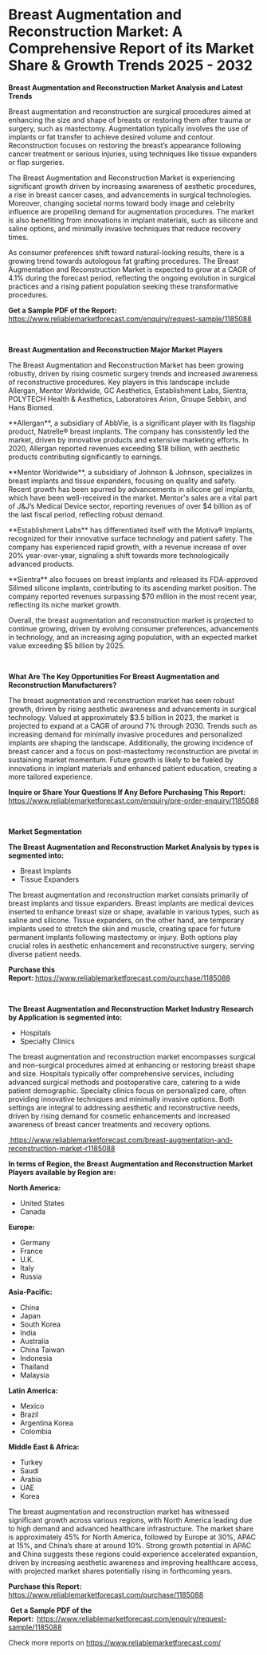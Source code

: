 <p><h1>Breast Augmentation and Reconstruction Market: A Comprehensive Report of its Market Share & Growth Trends 2025 - 2032</h1></p><p><strong>Breast Augmentation and Reconstruction Market Analysis and Latest Trends</strong></p>
<p><p>Breast augmentation and reconstruction are surgical procedures aimed at enhancing the size and shape of breasts or restoring them after trauma or surgery, such as mastectomy. Augmentation typically involves the use of implants or fat transfer to achieve desired volume and contour. Reconstruction focuses on restoring the breast’s appearance following cancer treatment or serious injuries, using techniques like tissue expanders or flap surgeries.</p><p>The Breast Augmentation and Reconstruction Market is experiencing significant growth driven by increasing awareness of aesthetic procedures, a rise in breast cancer cases, and advancements in surgical technologies. Moreover, changing societal norms toward body image and celebrity influence are propelling demand for augmentation procedures. The market is also benefiting from innovations in implant materials, such as silicone and saline options, and minimally invasive techniques that reduce recovery times.</p><p>As consumer preferences shift toward natural-looking results, there is a growing trend towards autologous fat grafting procedures. The Breast Augmentation and Reconstruction Market is expected to grow at a CAGR of 4.1% during the forecast period, reflecting the ongoing evolution in surgical practices and a rising patient population seeking these transformative procedures.</p></p>
<p><strong>Get a Sample PDF of the Report:&nbsp;</strong> <a href="https://www.reliablemarketforecast.com/enquiry/request-sample/1185088?utm_campaign=3176&utm_medium=2&utm_source=Github&utm_content=ia&utm_term=28032025&utm_id=breast-augmentation-and-reconstruction">https://www.reliablemarketforecast.com/enquiry/request-sample/1185088</a></p>
<p>&nbsp;</p>
<p><strong>Breast Augmentation and Reconstruction Major Market Players</strong></p>
<p><p>The Breast Augmentation and Reconstruction Market has been growing robustly, driven by rising cosmetic surgery trends and increased awareness of reconstructive procedures. Key players in this landscape include Allergan, Mentor Worldwide, GC Aesthetics, Establishment Labs, Sientra, POLYTECH Health & Aesthetics, Laboratoires Arion, Groupe Sebbin, and Hans Biomed.</p><p>**Allergan**, a subsidiary of AbbVie, is a significant player with its flagship product, Natrelle® breast implants. The company has consistently led the market, driven by innovative products and extensive marketing efforts. In 2020, Allergan reported revenues exceeding $18 billion, with aesthetic products contributing significantly to earnings.</p><p>**Mentor Worldwide**, a subsidiary of Johnson & Johnson, specializes in breast implants and tissue expanders, focusing on quality and safety. Recent growth has been spurred by advancements in silicone gel implants, which have been well-received in the market. Mentor's sales are a vital part of J&J’s Medical Device sector, reporting revenues of over $4 billion as of the last fiscal period, reflecting robust demand.</p><p>**Establishment Labs** has differentiated itself with the Motiva® Implants, recognized for their innovative surface technology and patient safety. The company has experienced rapid growth, with a revenue increase of over 20% year-over-year, signaling a shift towards more technologically advanced products.</p><p>**Sientra** also focuses on breast implants and released its FDA-approved Silimed silicone implants, contributing to its ascending market position. The company reported revenues surpassing $70 million in the most recent year, reflecting its niche market growth.</p><p>Overall, the breast augmentation and reconstruction market is projected to continue growing, driven by evolving consumer preferences, advancements in technology, and an increasing aging population, with an expected market value exceeding $5 billion by 2025.</p></p>
<p>&nbsp;</p>
<p><strong>What Are The Key Opportunities For Breast Augmentation and Reconstruction Manufacturers?</strong></p>
<p><p>The breast augmentation and reconstruction market has seen robust growth, driven by rising aesthetic awareness and advancements in surgical technology. Valued at approximately $3.5 billion in 2023, the market is projected to expand at a CAGR of around 7% through 2030. Trends such as increasing demand for minimally invasive procedures and personalized implants are shaping the landscape. Additionally, the growing incidence of breast cancer and a focus on post-mastectomy reconstruction are pivotal in sustaining market momentum. Future growth is likely to be fueled by innovations in implant materials and enhanced patient education, creating a more tailored experience.</p></p>
<p><strong>Inquire or Share Your Questions If Any Before Purchasing This Report:</strong> <a href="https://www.reliablemarketforecast.com/enquiry/pre-order-enquiry/1185088?utm_campaign=3176&utm_medium=2&utm_source=Github&utm_content=ia&utm_term=28032025&utm_id=breast-augmentation-and-reconstruction">https://www.reliablemarketforecast.com/enquiry/pre-order-enquiry/1185088</a></p>
<p>&nbsp;</p>
<p><strong>Market Segmentation</strong></p>
<p><strong>The Breast Augmentation and Reconstruction Market Analysis by types is segmented into:</strong></p>
<p><ul><li>Breast Implants</li><li>Tissue Expanders</li></ul></p>
<p><p>The breast augmentation and reconstruction market consists primarily of breast implants and tissue expanders. Breast implants are medical devices inserted to enhance breast size or shape, available in various types, such as saline and silicone. Tissue expanders, on the other hand, are temporary implants used to stretch the skin and muscle, creating space for future permanent implants following mastectomy or injury. Both options play crucial roles in aesthetic enhancement and reconstructive surgery, serving diverse patient needs.</p></p>
<p><strong>Purchase this Report:&nbsp;</strong><a href="https://www.reliablemarketforecast.com/purchase/1185088?utm_campaign=3176&utm_medium=2&utm_source=Github&utm_content=ia&utm_term=28032025&utm_id=breast-augmentation-and-reconstruction">https://www.reliablemarketforecast.com/purchase/1185088</a></p>
<p>&nbsp;</p>
<p><strong>The Breast Augmentation and Reconstruction Market Industry Research by Application is segmented into:</strong></p>
<p><ul><li>Hospitals</li><li>Specialty Clinics</li></ul></p>
<p><p>The breast augmentation and reconstruction market encompasses surgical and non-surgical procedures aimed at enhancing or restoring breast shape and size. Hospitals typically offer comprehensive services, including advanced surgical methods and postoperative care, catering to a wide patient demographic. Specialty clinics focus on personalized care, often providing innovative techniques and minimally invasive options. Both settings are integral to addressing aesthetic and reconstructive needs, driven by rising demand for cosmetic enhancements and increased awareness of breast cancer treatments and recovery options.</p></p>
<p><a href="https://www.reliablemarketforecast.com/breast-augmentation-and-reconstruction-market-r1185088?utm_campaign=3176&utm_medium=2&utm_source=Github&utm_content=ia&utm_term=28032025&utm_id=breast-augmentation-and-reconstruction">&nbsp;https://www.reliablemarketforecast.com/breast-augmentation-and-reconstruction-market-r1185088</a></p>
<p><strong>In terms of Region, the Breast Augmentation and Reconstruction Market Players available by Region are:</strong></p>
<p>
    <p> <strong> North America: </strong>
        <ul>
            <li>United States</li>
            <li>Canada</li>
        </ul>
        </p> 
    <p> <strong> Europe: </strong>
        <ul>
            <li>Germany</li>
            <li>France</li>
            <li>U.K.</li>
            <li>Italy</li>
            <li>Russia</li>
        </ul>
        </p> 
    <p> <strong> Asia-Pacific: </strong>
        <ul>
            <li>China</li>
            <li>Japan</li>
            <li>South Korea</li>
            <li>India</li>
            <li>Australia</li>
            <li>China Taiwan</li>
            <li>Indonesia</li>
            <li>Thailand</li>
            <li>Malaysia</li>
        </ul>
        </p> 
    <p> <strong> Latin America: </strong>
        <ul>
            <li>Mexico</li>
            <li>Brazil</li>
            <li>Argentina Korea</li>
            <li>Colombia</li>
        </ul>
        </p> 
    <p> <strong> Middle East & Africa: </strong>
        <ul>
            <li>Turkey</li>
            <li>Saudi</li>
            <li>Arabia</li>
            <li>UAE</li>
            <li>Korea</li>
        </ul>
    </p>
    </p>
<p><p>The breast augmentation and reconstruction market has witnessed significant growth across various regions, with North America leading due to high demand and advanced healthcare infrastructure. The market share is approximately 45% for North America, followed by Europe at 30%, APAC at 15%, and China’s share at around 10%. Strong growth potential in APAC and China suggests these regions could experience accelerated expansion, driven by increasing aesthetic awareness and improving healthcare access, with projected market shares potentially rising in forthcoming years.</p></p>
<p><strong>Purchase this Report: </strong><a href="https://www.reliablemarketforecast.com/purchase/1185088?utm_campaign=3176&utm_medium=2&utm_source=Github&utm_content=ia&utm_term=28032025&utm_id=breast-augmentation-and-reconstruction">https://www.reliablemarketforecast.com/purchase/1185088</a></p>
<p>&nbsp;<strong>Get a Sample PDF of the Report:&nbsp;&nbsp;</strong><a href="https://www.reliablemarketforecast.com/enquiry/request-sample/1185088?utm_campaign=3176&utm_medium=2&utm_source=Github&utm_content=ia&utm_term=28032025&utm_id=breast-augmentation-and-reconstruction">https://www.reliablemarketforecast.com/enquiry/request-sample/1185088</a></p>
<p><strong></strong></p>
<p>Check more reports on <a href="https://www.reliablemarketforecast.com/?utm_campaign=3176&utm_medium=2&utm_source=Github&utm_content=ia&utm_term=28032025&utm_id=breast-augmentation-and-reconstruction">https://www.reliablemarketforecast.com/</a></p>